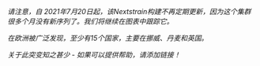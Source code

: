 _请注意，自 2021年7月20日起，该Nextstrain构建不再定期更新，因为这个集群很多个月没有新序列了。我们将继续在图表中跟踪它。_

<Var name="20B/S:626S"/>在欧洲被广泛发现，至少有15个国家，主要在挪威、丹麦和英国。

_关于此突变知之甚少 - 如果可以提供帮助，请添加链接！_
